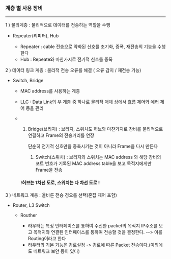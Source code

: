 ### 계층 별 사용 장비

---------------------------------------------



1 ) 물리계층 : 물리적으로 데이터를 전송하는 역할을 수행

+ Repeater(리피터), Hub

  + Repeater : cable 전송으로 약화된 신호를 초기화, 증폭, 재전송의 기능을 수행한다
  + Hub : Repeate와 마찬가지로 전기적 신호를 증폭

  

2 ) 데이터 링크 계층 : 물리적 전송 오류를 해결 ( 오류 감지 / 재전송 기능)

+ Switch, Bridge

  + MAC address를 사용하는 계층

  + LLC : Data Link의 부 계층 중 하나로 물리적 매체 상에서 흐름 제어와 에러 제어 등을 관리

  + 1. Bridge(브리지)  : 브리지, 스위치도 허브와 마찬가지로 장비를 물리적으로 연결하고 Frame의 전송거리를 연장 

       단순히 전기적 신호만을 증촉시키는 것이 아니라 Frame을 다시 만든다

       

       1. Switch(스위치)  : 브리지와 스위치는 MAC address 와 해당 장비의 포트 번호가 기록된 MAC address table을 보고 목적지에게만 Frame을 전송

    

    #### !허브는 1차선 도로, 스위치는 다 차선 도로 !

    

3 ) 네트워크 계층 : 올바른 전송 경오를 선택(혼잡 제어 포함)

+ Router, L3 Switch	

  + Routher

    + 라우터는 특정 인터페이스를 통하여 수신한 packet의 목적지 IP주소를 보고 목적지와 연결된 인터페이스를 통하여 전송할 것을 결정한다. --> 이를 Routing이라고 한다
    + 라우터의 기본 기능은 경로설정 -> 경로에 따른 Packet 전송이다.(이외에도 네트워크 보안 등이 있다)

    

    

    

    

    

    

    

    

    

    

    

    

    

    

    

    

    

    

    

    

    

    

    

    

